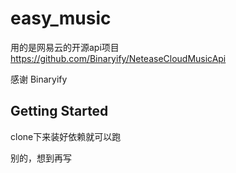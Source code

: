 # easy_music

用的是网易云的开源api项目 https://github.com/Binaryify/NeteaseCloudMusicApi 

感谢 Binaryify

## Getting Started

clone下来装好依赖就可以跑

别的，想到再写